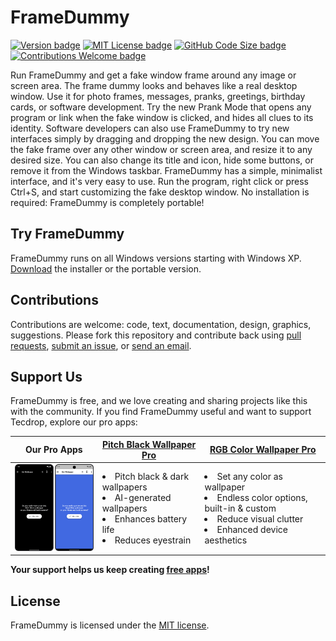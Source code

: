 # FrameDummy

[![Version badge](https://img.shields.io/github/v/tag/tecdrop/FrameDummy?color=forestgreen&label=version)](https://github.com/tecdrop/FrameDummy/releases)
[![MIT License badge](https://img.shields.io/github/license/tecdrop/FrameDummy?color=9c0000)](LICENSE)
[![GitHub Code Size badge](https://img.shields.io/github/languages/code-size/tecdrop/FrameDummy)](https://github.com/tecdrop/FrameDummy)
[![Contributions Welcome badge](https://img.shields.io/badge/contributions-welcome-cornflowerblue)](#Contributing)

Run FrameDummy and get a fake window frame around any image or screen area. The frame dummy looks and behaves like a real desktop window. Use it for photo frames, messages, pranks, greetings, birthday cards, or software development. Try the new Prank Mode that opens any program or link when the fake window is clicked, and hides all clues to its identity. Software developers can also use FrameDummy to try new interfaces simply by dragging and dropping the new design. You can move the fake frame over any other window or screen area, and resize it to any desired size. You can also change its title and icon, hide some buttons, or remove it from the Windows taskbar. FrameDummy has a simple, minimalist interface, and it's very easy to use. Run the program, right click or press Ctrl+S, and start customizing the fake desktop window. No installation is required: FrameDummy is completely portable!

## Try FrameDummy

FrameDummy runs on all Windows versions starting with Windows XP. [Download](https://www.tecdrop.com/framedummy/download/) the installer or the portable version.

## Contributions

Contributions are welcome: code, text, documentation, design, graphics, suggestions. Please fork this repository and contribute back using [pull requests](https://github.com/tecdrop/framedummy/pulls), [submit an issue](https://github.com/tecdrop/framedummy/issues), or [send an email](https://www.tecdrop.com/support/).

## Support Us

FrameDummy is free, and we love creating and sharing projects like this with the community. If you find FrameDummy useful and want to support Tecdrop, explore our pro apps:

| Our Pro Apps | [Pitch Black Wallpaper Pro](https://www.tecdrop.com/pitchblackwallpaperpro/) | [RGB Color Wallpaper Pro](https://www.tecdrop.com/rgbcolorwallpaperpro/) |
| ------------ | ------------------------- | --- |
| <a href="https://www.tecdrop.com/apps/pro/"><img width="200" src="/repo-assets/tecdrop-pro-apps.png" alt="Tecdrop Pro Apps" /></a> | <li>Pitch black & dark wallpapers</li><li>AI-generated wallpapers</li><li>Enhances battery life</li><li>Reduces eyestrain</li> | <li>Set any color as wallpaper</li><li>Endless color options, built-in & custom</li><li>Reduce visual clutter</li><li>Enhanced device aesthetics</li> |

**Your support helps us keep creating [free apps](https://www.tecdrop.com/apps/free/)!**

## License

FrameDummy is licensed under the [MIT license](LICENSE).
